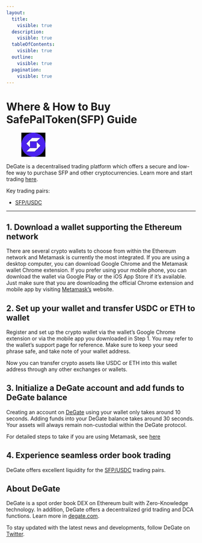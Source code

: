 ```yaml
---
layout:
  title:
    visible: true
  description:
    visible: true
  tableOfContents:
    visible: true
  outline:
    visible: true
  pagination:
    visible: true
---
```


# Where & How to Buy SafePalToken(SFP) Guide

<figure><img src="../.gitbook/assets/sfp_0x12e2b8033420270db2f3b328e32370cb5b2ca1341718262296793.jpg" alt="SFP" width="64"><figcaption></figcaption></figure>

DeGate is a decentralised trading platform which offers a secure and low-fee way to purchase SFP and other cryptocurrencies. Learn more and start trading [here](https://app.degate.com/trade/USDC/0x12e2b8033420270db2f3b328e32370cb5b2ca134?utm_source=howtobuy).&#x20;

Key trading pairs:

* [SFP/USDC](https://app.degate.com/trade/USDC/0x12e2b8033420270db2f3b328e32370cb5b2ca134?utm_source=howtobuy)

***

## 1. Download a wallet supporting the Ethereum network

There are several crypto wallets to choose from within the Ethereum network and Metamask is currently the most integrated. If you are using a desktop computer, you can download Google Chrome and the Metamask wallet Chrome extension. If you prefer using your mobile phone, you can download the wallet via Google Play or the iOS App Store if it’s available. Just make sure that you are downloading the official Chrome extension and mobile app by visiting [Metamask’s](https://metamask.io/) website.

## 2. Set up your wallet and transfer USDC or ETH to wallet

Register and set up the crypto wallet via the wallet’s Google Chrome extension or via the mobile app you downloaded in Step 1. You may refer to the wallet’s support page for reference. Make sure to keep your seed phrase safe, and take note of your wallet address.&#x20;

Now you can transfer crypto assets like USDC or ETH into this wallet address through any other exchanges or wallets.

## 3. Initialize a DeGate account and add funds to DeGate balance

Creating an account on [DeGate](https://app.degate.com/?utm_source=SFP_howtobuy) using your wallet only takes around 10 seconds. Adding funds into your DeGate balance takes around 30 seconds. Your assets will always remain non-custodial within the DeGate protocol.

For detailed steps to take if you are using Metamask, see [here](https://docs.degate.com/v/product_en/main-features/wallet-connectivity/metamask)

## 4. Experience seamless order book trading

DeGate offers excellent liquidity for the [SFP/USDC](https://app.degate.com/trade/USDC/0x12e2b8033420270db2f3b328e32370cb5b2ca134?utm_source=howtobuy) trading pairs.&#x20;

## About DeGate

DeGate is a spot order book DEX on Ethereum built with Zero-Knowledge technology. In addition, DeGate offers a decentralized grid trading and DCA functions.  Learn more in [degate.com](https://degate.com/?utm_source=SFP_howtobuy).

To stay updated with the latest news and developments, follow DeGate on [Twitter](https://twitter.com/degatedex).
